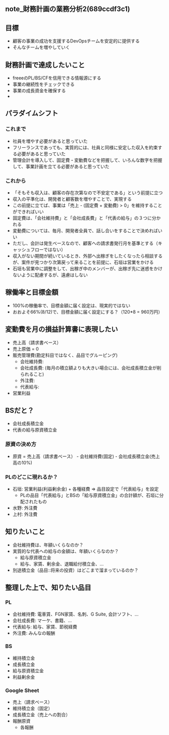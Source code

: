note_財務計画の業務分析2(689ccdf3c1)
---

## 目標
- 顧客の事業の成功を支援するDevOpsチームを安定的に提供する
- そんなチームを増やしていく

## 財務計画で達成したいこと
- freeeのPL/BS/CFを信用できる情報源にする
- 事業の継続性をチェックできる
- 事業の成長資金を確保する
-

## パラダイムシフト
### これまで
- 社員を増やす必要があると思っていた
- フリーランスであっても、実質的には、社員と同様に安定した収入を約束する必要があると思っていた
- 管理会計を導入して、固定費・変動費などを把握して、いろんな数字を把握して、事業計画を立てる必要があると思っていた
### これから
- 「そもそも収入は、顧客の存在次第なので不安定である」という前提に立つ
- 収入の平準化は、開発者と顧客数を増やすことで、実現する
- この前提に立てば、事業は「売上 - (固定費 + 変動費) > 0」を維持することができればいい
- 固定費は、「会社維持費」と「会社成長費」と「代表の給与」の３つに分かれる
- 変動費については、毎月、開発者全員で、話し合いをすることで決めればいい
- ただし、会計は発生ベースなので、顧客への請求書発行月を基準とする（キャッシュフローではない）
- 収入がない期間が続いているとき、外部へ出稼ぎをしたくなったら相談するが、案件が見つかり次第戻って来ることを前提に、石垣は営業をかける
- 石垣も営業中に調整をして、出稼ぎ中のメンバーが、出稼ぎ先に迷惑をかけないように配慮するが、遠慮はしない

## 稼働率と目標金額
- 100%の稼働率で、目標金額に届く設定は、現実的ではない
- おおよそ66%(8/12)で、目標金額に届く設定にする？（120*8 = 960万円）

## 変動費を月の損益計算書に表現したい
- 売上高（請求書ベース）
- 売上原価 = 0
- 販売管理費(勘定科目ではなく、品目でグルーピング)
  - 会社維持費:
  - 会社成長費: (毎月の積立額よりも大きい場合には、会社成長積立金が削られること)
  - 外注費:
  - 代表給与:
- 営業利益

## BSだと？
- 会社成長積立金
- 代表の給与原資積立金

### 原資の決め方
- 原資 = 売上高（請求書ベース） - 会社維持費(固定) - 会社成長積立金(売上高の10%)

### PLのどこに現れるか？
- 石垣: 営業利益(利益剰余金) + 各種経費 => 品目設定で「代表給与」を設定
  - PLの品目「代表給与」とBSの「給与原資積立金」の合計額が、石垣に分配されたもの
- 水野: 外注費
- 上村: 外注費

## 知りたいこと
- 会社維持費は、年額いくらなのか？
- 実質的な代表への給与の金額は、年額いくらなのか？
  - 給与原資積立金
  - 給与、家賃、剰余金、退職給付積立金、...
- 別途積立金（品目::将来の投資）はどこまで溜まっているのか？

## 整理した上で、知りたい品目
### PL
- 会社維持費: 電車賃、FGN家賃、名刺、G Suite, 会計ソフト、...
- 会社成長費: マーケ、書籍、...
- 代表給与: 給与、家賃、節税経費
- 外注費: みんなの報酬

### BS
- 維持積立金
- 成長積立金
- 給与原資積立金
- 利益剰余金

### Google Sheet
- 売上（請求ベース）
- 維持積立金（固定）
- 成長積立金（売上への割合）
- 報酬原資
  - 各報酬